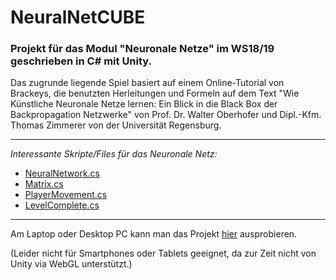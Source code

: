 # NeuralNetCUBE
### Projekt für das Modul "Neuronale Netze" im WS18/19 geschrieben in C# mit Unity.

Das zugrunde liegende Spiel basiert auf einem Online-Tutorial von Brackeys, die benutzten Herleitungen und Formeln auf dem Text "Wie Künstliche Neuronale Netze lernen: Ein Blick in die Black Box der Backpropagation Netzwerke" von Prof. Dr. Walter Oberhofer und Dipl.-Kfm. Thomas Zimmerer von der Universität Regensburg.

---

*Interessante Skripte/Files für das Neuronale Netz:*
  * [NeuralNetwork.cs](NeuralNetCUBEProject/Assets/Scripts/NeuralNetwork.cs)
  * [Matrix.cs](NeuralNetCUBEProject/Assets/Scripts/Matrix.cs)
  * [PlayerMovement.cs](NeuralNetCUBEProject/Assets/Scripts/PlayerMovement.cs)
  * [LevelComplete.cs](NeuralNetCUBEProject/Assets/Scripts/LevelComplete.cs)

---

Am Laptop oder Desktop PC kann man das Projekt [hier](http://www-stud.uni-due.de/~scjokepp/NeuralNetCUBE/) ausprobieren.

(Leider nicht für Smartphones oder Tablets geeignet, da zur Zeit nicht von Unity via WebGL unterstützt.)
